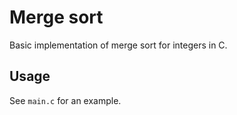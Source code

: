 # Merge sort
Basic implementation of merge sort for integers in C.

## Usage
See ```main.c``` for an example.

